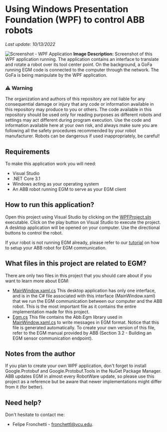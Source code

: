 #  Using Windows Presentation Foundation (WPF) to control ABB robots
_Last update: 10/13/2022_

![Screenshot - WPF Application](https://github.com/vcuse/egm-for-abb-robots/blob/main/Images/Screenshot-WPF-Application.jpg?raw=true)
**Image Description:** Screenshot of this WPF application running. The application contains an interface to translate and rotate a robot over its tool center point. On the background, a GoFa running EGM code is connected to the computer through the network. The GoFa is being manipulate by the WPF application.

### :warning: Warning 
The organization and authors of this repository are not liable for any consequential damage or injury that any code or information available in this repository may produce to you or others. The code available in this repository should be used only for reading purposes as different robots and settings may act different during  program execution. Use the code and information available here at your own risk, and always make sure you are following all the safety procedures recommended by your robot manufacturer. Robots can be dangerous if used inappropriately, be careful!

## Requirements
To make this application work you will need:
- Visual Studio
- .NET Core 3.1
- Windows acting as your operating system
- An ABB robot running EGM to serve as your EGM client

## How to run this application?
Open this project using Visual Studio by clicking on the [WPFProject.sln](https://github.com/vcuse/egm-for-abb-robots/blob/main/WPF-Example/WPFProject.sln) executable. Click on the play button on Visual Studio to execute the project. A desktop application will be opened on your computer. Use the directional buttons to control the robot.

If your robot is not running EGM already, please refer to our [tutorial](https://github.com/vcuse/egm-for-abb-robots/blob/main/EGM-Preparing-your-robot.pdf) on how to setup your ABB robot for EGM communication.

## What files in this project are related to EGM?
There are only two files in this project that you should care about if you want to learn more about EGM:
- [MainWindow.xaml.cs](https://github.com/vcuse/egm-for-abb-robots/blob/main/WPF-Example/MainWindow.xaml.cs) This desktop application has only one interface, and is in the C# file associated with this interface (MainWindow.xaml) that we run the EGM communication between our computer and the ABB robot. This is the most important file as it contains the entire implementation made for this project.
- [Egm.cs](https://github.com/vcuse/egm-for-abb-robots/blob/main/WPF-Example/Egm.cs) This file contains the Abb.Egm library used in [MainWindow.xaml.cs](https://github.com/vcuse/egm-for-abb-robots/blob/main/WPF-Example/MainWindow.xaml.cs) to write messages in EGM format. Notice that this file is generated automatically. To create your own version of this file, refer to the EGM manual provided by ABB (Section 3.2 - Building an EGM sensor communication endpoint).

## Notes from the author
If you plan to create your own WPF application, don't forget to install Google.Protobuf and Google.Protobuf.Tools in the NuGet Package Manager. ABB updates EGM in almost every RobotWare update, so please use this project as a reference but be aware that newer implementations might differ from it (for better).

## Need help?
Don't hesitate to contact me:
- Felipe Fronchetti - fronchettl@vcu.edu. 
